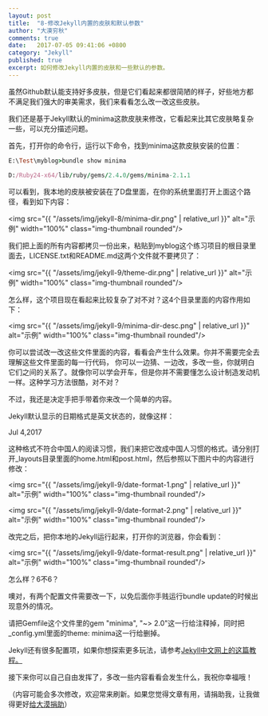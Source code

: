 ```yaml
---
layout: post
title:  "8-修改Jekyll内置的皮肤和默认参数"
author: "大漠穷秋"
comments: true
date:   2017-07-05 09:41:06 +0800
category: "Jekyll"
published: true
excerpt: 如何修改Jekyll内置的皮肤和一些默认的参数。
---
```


虽然Github默认能支持好多皮肤，但是它们看起来都很简陋的样子，好些地方都不满足我们强大的审美需求，我们来看看怎么改一改这些皮肤。

我们还是基于Jekyll默认的minima这款皮肤来修改，它看起来比其它皮肤略复杂一些，可以充分描述问题。

首先，打开你的命令行，运行以下命令，找到minima这款皮肤安装的位置：

```ruby
E:\Test\myblog>bundle show minima

D:/Ruby24-x64/lib/ruby/gems/2.4.0/gems/minima-2.1.1
```

可以看到，我本地的皮肤被安装在了D盘里面，在你的系统里面打开上面这个路径，看到如下内容：

<img src="{{ "/assets/img/jekyll-8/minima-dir.png" | relative_url }}" alt="示例" width="100%" class="img-thumbnail rounded"/>

我们把上面的所有内容都拷贝一份出来，粘贴到myblog这个练习项目的根目录里面去，LICENSE.txt和README.md这两个文件就不要拷贝了：

<img src="{{ "/assets/img/jekyll-9/theme-dir.png" | relative_url }}" alt="示例" width="100%" class="img-thumbnail rounded"/>

怎么样，这个项目现在看起来比较复杂了对不对？这4个目录里面的内容作用如下：

<img src="{{ "/assets/img/jekyll-9/minima-dir-desc.png" | relative_url }}" alt="示例" width="100%" class="img-thumbnail rounded"/>

你可以尝试改一改这些文件里面的内容，看看会产生什么效果。你并不需要完全去理解这些文件里面的每一行代码， 你可以一边猜、一边改，多改一些，你就明白它们之间的关系了。就像你可以学会开车，但是你并不需要懂怎么设计制造发动机一样。这种学习方法很酷，对不对？

不过，我还是决定手把手带着你来改一个简单的内容。

Jekyll默认显示的日期格式是英文状态的，就像这样：

Jul 4,2017

这种格式不符合中国人的阅读习惯，我们来把它改成中国人习惯的格式。请分别打开_layouts目录里面的home.html和post.html，然后参照以下图片中的内容进行修改：

<img src="{{ "/assets/img/jekyll-9/date-format-1.png" | relative_url }}" alt="示例" width="100%" class="img-thumbnail rounded"/>

<img src="{{ "/assets/img/jekyll-9/date-format-2.png" | relative_url }}" alt="示例" width="100%" class="img-thumbnail rounded"/>

改完之后，把你本地的Jekyll运行起来，打开你的浏览器，你会看到：

<img src="{{ "/assets/img/jekyll-9/date-format-result.png" | relative_url }}" alt="示例" width="100%" class="img-thumbnail rounded"/>

怎么样？6不6？

噢对，有两个配置文件需要改一下，以免后面你手贱运行bundle update的时候出现意外的情况。

请把Gemfile这个文件里的gem "minima", "~> 2.0"这一行给注释掉，同时把_config.yml里面的theme: minima这一行给删掉。

Jekyll还有很多配置项，如果你想探索更多玩法，请参考<a href="http://jekyll.com.cn/docs/configuration/" target="_blank">Jekyll中文网上的这篇教程。</a>

接下来你可以自己自由发挥了，多改一些内容看看会发生什么，我祝你幸福哦！

（内容可能会多次修改，欢迎常来刷新。如果您觉得文章有用，请捐助我，让我做得更好<a href="http://damoqiongqiu.github.io/donate/index.html">给大漠捐助</a>）